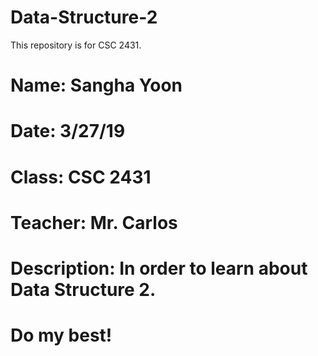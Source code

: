 # Data-Structure-2
This repository is for CSC 2431.
# Name: Sangha Yoon
# Date: 3/27/19
# Class: CSC 2431
# Teacher: Mr. Carlos
# Description: In order to learn about Data Structure 2.
# Do my best!
